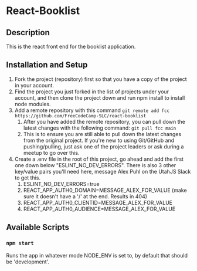 # React-Booklist

## Description

This is the react front end for the booklist application.

## Installation and Setup

1. Fork the project (repository) first so that you have a copy of the project in your account.
2. Find the project you just forked in the list of projects under your account, and then clone the project down and run npm install to install node modules.
3. Add a remote repository with this command `git remote add fcc https://github.com/FreeCodeCamp-SLC/react-booklist`
   1. After you have added the remote repository, you can pull down the latest changes with the following command: `git pull fcc main`
   1. This is to ensure you are still able to pull down the latest changes from the original project. If you're new to using Git/GitHub and pushing/pulling, just ask one of the project leaders or ask during a meetup to go over this.
4. Create a .env file in the root of this project, go ahead and add the first one down below "ESLINT_NO_DEV_ERRORS". There is also 3 other key/value pairs you'll need here, message Alex Puhl on the UtahJS Slack to get this.
   1. ESLINT_NO_DEV_ERRORS=true
   2. REACT_APP_AUTH0_DOMAIN=MESSAGE_ALEX_FOR_VALUE (make sure it doesn't have a '/' at the end. Results in 404)
   3. REACT_APP_AUTH0_CLIENTID=MESSAGE_ALEX_FOR_VALUE
   4. REACT_APP_AUTH0_AUDIENCE=MESSAGE_ALEX_FOR_VALUE

## Available Scripts

### `npm start`

Runs the app in whatever mode NODE_ENV is set to, by default that should be 'development'.
